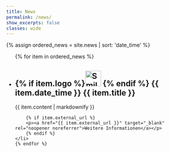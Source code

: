 ```yaml
---
title: News
permalink: /news/
show_excerpts: false
classes: wide
---
```

{% assign ordered_news = site.news | sort: 'date_time' %}
<ul>
    {% for item in ordered_news %}
    <li>
        <h2>{% if item.logo %}<img src="{{ item.logo }}" alt="Smiley face" height="42" width="42"> {% endif %} {{ item.date_time }} {{ item.title }}</h2>
        <p>{{ item.content | markdownify }}</p>
        
        {% if item.external_url %}
        <p><a href="{{ item.external_url }}" target="_blank" rel="noopener noreferrer">Weitere Informationen</a></p>
        {% endif %}
    </li>
    {% endfor %}
</ul>